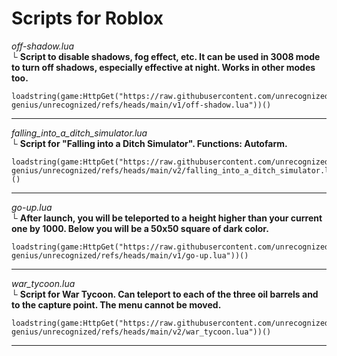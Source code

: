 # Scripts for Roblox
*off-shadow.lua*  
└ **Script to disable shadows, fog effect, etc. It can be used in 3008 mode to turn off shadows, especially effective at night. Works in other modes too.**
```
loadstring(game:HttpGet("https://raw.githubusercontent.com/unrecognized-genius/unrecognized/refs/heads/main/v1/off-shadow.lua"))()
```
***
*falling_into_a_ditch_simulator.lua*  
└ **Script for "Falling into a Ditch Simulator". Functions: Autofarm.**
```
loadstring(game:HttpGet("https://raw.githubusercontent.com/unrecognized-genius/unrecognized/refs/heads/main/v2/falling_into_a_ditch_simulator.lua"))()
```
***
*go-up.lua*  
└ **After launch, you will be teleported to a height higher than your current one by 1000. Below you will be a 50x50 square of dark color.**
```
loadstring(game:HttpGet("https://raw.githubusercontent.com/unrecognized-genius/unrecognized/refs/heads/main/v1/go-up.lua"))()
```
***
*war_tycoon.lua*  
└ **Script for War Tycoon. Can teleport to each of the three oil barrels and to the capture point. The menu cannot be moved.**
```
loadstring(game:HttpGet("https://raw.githubusercontent.com/unrecognized-genius/unrecognized/refs/heads/main/v2/war_tycoon.lua"))()
```
***
